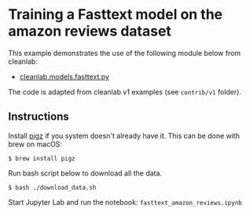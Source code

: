 # Training a Fasttext model on the amazon reviews dataset

This example demonstrates the use of the following module below from cleanlab:

- [cleanlab.models.fasttext.py](https://github.com/cleanlab/cleanlab/blob/master/cleanlab/models/fasttext.py)

The code is adapted from cleanlab v1 examples (see `contrib/v1` folder).

## Instructions

Install [pigz](https://zlib.net/pigz/) if you system doesn't already have it. This can be done with brew on macOS:

```
$ brew install pigz
```

Run bash script below to download all the data.

```console
$ bash ./download_data.sh
```

Start Jupyter Lab and run the notebook: `fasttext_amazon_reviews.ipynb`
